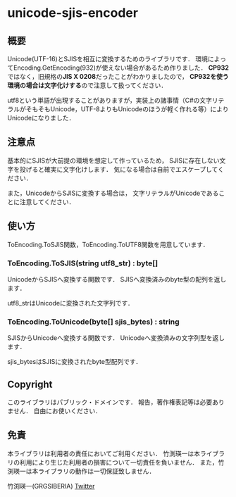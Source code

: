 unicode-sjis-encoder
=================================

## 概要
Unicode(UTF-16)とSJISを相互に変換するためのライブラリです．
環境によってEncoding.GetEncoding(932)が使えない場合があるため作りました．
**CP932**ではなく，旧規格の**JIS X 0208**だったことがわかりましたので，
**CP932を使う環境の場合は文字化けする**ので注意して扱ってください．

utf8という単語が出現することがありますが，実装上の諸事情（C#の文字リテラルがそもそもUnicode，UTF-8よりもUnicodeのほうが軽く作れる等）によりUnicodeになりました．


## 注意点
基本的にSJISが大前提の環境を想定して作っているため，
SJISに存在しない文字を投げると確実に文字化けします．
気になる場合は自前でエスケープしてください．

また，UnicodeからSJISに変換する場合は，
文字リテラルがUnicodeであることに注意してください．


## 使い方
ToEncoding.ToSJIS関数，ToEncoding.ToUTF8関数を用意しています．

### ToEncoding.ToSJIS(string utf8_str) : byte[]
UnicodeからSJISへ変換する関数です．
SJISへ変換済みのbyte型の配列を返します．

utf8_strはUnicodeに変換された文字列です．

### ToEncoding.ToUnicode(byte[] sjis_bytes) : string
SJISからUnicodeへ変換する関数です．
Unicodeへ変換済みの文字列型を返します．

sjis_bytesはSJISに変換されたbyte型配列です．


## Copyright
このライブラリはパブリック・ドメインです．
報告，著作権表記等は必要ありません．
自由にお使いください．


## 免責
本ライブラリは利用者の責任においてご利用ください．
竹渕瑛一は本ライブラリの利用により生じた利用者の損害について一切責任を負いません．
また，竹渕瑛一は本ライブラリの動作は一切保証致しません．


竹渕瑛一(GRGSIBERIA)
[Twitter](https://twitter.com/GRGSIBERIA)